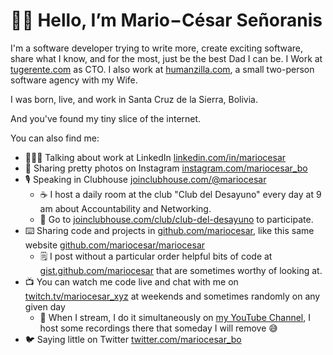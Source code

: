 # 👋🏼 Hello, I’m Mario−César Señoranis

I'm a software developer trying to write more, create exciting software, share what I know, and for the most, just be the best Dad I can be. I Work at [tugerente.com](https://tugerente.com/) as CTO. I also work at [humanzilla.com](https://humanzilla.com), a small two-person software agency with my Wife.

I was born, live, and work in Santa Cruz de la Sierra, Bolivia.

And you've found my tiny slice of the internet.

You can also find me:

- 🧑🏽‍💻 Talking about work at LinkedIn [linkedin.com/in/mariocesar](https://linkedin.com/in/mariocesar/)
- 📸 Sharing pretty photos on Instagram [instagram.com/mariocesar_bo](https://instagram.com/mariocesar_bo/)
- 🎙 Speaking in Clubhouse [joinclubhouse.com/@mariocesar](https://joinclubhouse.com/@mariocesar)
  - ☕️ I host a daily room at the club "Club del Desayuno" every day at 9 am about Accountability and Networking.
  - 🎉 Go to [joinclubhouse.com/club/club-del-desayuno](https://joinclubhouse.com/club/club-del-desayuno) to participate.
- ⌨️ Sharing code and projects in [github.com/mariocesar](https://github.com/mariocesar), like this same website [github.com/mariocesar/mariocesar](https://github.com/mariocesar/mariocesar)
  - 🗒 I post without a particular order helpful bits of code at [gist.github.com/mariocesar](https://gist.github.com/mariocesar) that are sometimes worthy of looking at.
- 📺 You can watch me code live and chat with me on [twitch.tv/mariocesar_xyz](https://www.twitch.tv/mariocesar_xyz) at weekends and sometimes randomly on any given day
  - 📼 When I stream, I do it simultaneously on [my YouTube Channel](https://www.youtube.com/channel/UCW7WUg3fWY4QHQTNsSEdNFQ), I host some recordings there that someday I will remove 😅
- 🐦 Saying little on Twitter [twitter.com/mariocesar_bo](https://twitter.com/mariocesar_bo)
